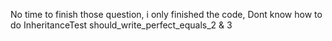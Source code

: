 No time to finish those question, i only finished the code,
Dont know how to do InheritanceTest should_write_perfect_equals_2 & 3